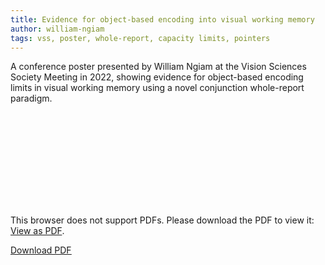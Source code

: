```yaml
---
title: Evidence for object-based encoding into visual working memory
author: william-ngiam
tags: vss, poster, whole-report, capacity limits, pointers
---
```


A conference poster presented by William Ngiam at the Vision Sciences Society Meeting in 2022, showing evidence for object-based encoding limits in visual working memory using a novel conjunction whole-report paradigm.

<object data="https://palm-lab.github.io/images/posters/VSS2022.pdf" type="application/pdf" width="100%" height="1000px">
    <embed src="https://palm-lab.github.io/images/posters/VSS2022.pdf">
        <p>This browser does not support PDFs. Please download the PDF to view it: <a href="https://palm-lab.github.io/images/posters/VSS2022.pdf">View as PDF</a>.</p>
    </embed>
</object>
<u><a href="https://palm-lab.github.io/images/posters/VSS2022.pdf">Download PDF</a></u><br>
